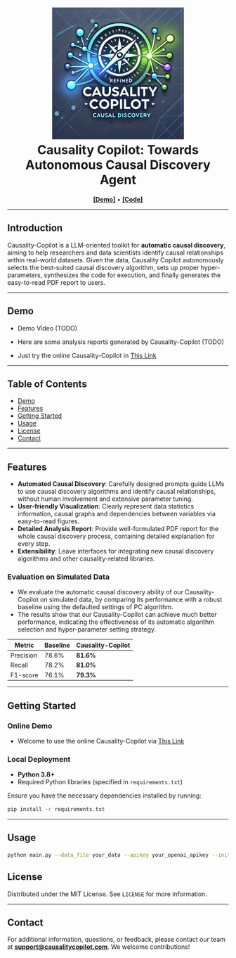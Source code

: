 <h1 align="center">
<img src="logo.webp" width="300" alt="JiuZhang" />
<br>
Causality Copilot: Towards Autonomous Causal Discovery Agent
</h1>
<p align="center">
  <a href="https://921b68852c4d574f0e.gradio.live/"><b>[Demo]</b></a> •
  <a href="https://github.com/Lancelot39/Causality-Copilot"><b>[Code]</b></a>
</p>


---

## Introduction

Causality-Copilot is a LLM-oriented toolkit for **automatic causal discovery**, aiming to help researchers and data scientists identify causal relationships within real-world datasets. Given the data, Causality Copilot autonomously selects the best-suited causal discovery algorithm, sets up proper hyper-parameters, synthesizes the code for execution, and finally generates the easy-to-read PDF report to users.

---

## Demo

- Demo Video (TODO)

- Here are some analysis reports generated by Causality-Copilot (TODO)

- Just try the online Causality-Copilot in [This Link](https://921b68852c4d574f0e.gradio.live/)

---

## Table of Contents

- [Demo](#Demo)
- [Features](#features)
- [Getting Started](#getting-started)
- [Usage](#usage)
- [License](#license)
- [Contact](#Contact)

---

## Features

- **Automated Causal Discovery**: Carefully designed prompts guide LLMs to use causal discovery algorithms and identify causal relationships, without human involvement and extensive parameter tuning.
- **User-friendly Visualization**: Clearly represent data statistics information, causal graphs and dependencies between variables via easy-to-read figures.
- **Detailed Analysis Report**: Provide well-formulated PDF report for the whole causal discovery process, containing detailed explanation for every step.
- **Extensibility**: Leave interfaces for integrating new causal discovery algorithms and other causality-related libraries.

### Evaluation on Simulated Data

- We evaluate the automatic causal discovery ability of our Causality-Copilot on simulated data, by comparing its performance with a robust baseline using the defaulted settings of PC algorithm.
- The results show that our Causality-Copilot can achieve much better performance, indicating the effectiveness of its automatic algorithm selection and hyper-parameter setting strategy.

| Metric    | Baseline | Causality-Copilot |
|-----------|----------|-------------------|
| Precision | 78.6%    | **81.6%**         |
| Recall    | 78.2%    | **81.0%**         |
| F1-score  | 76.1%    | **79.3%**         |

---

## Getting Started

### Online Demo

- Welcome to use the online Causality-Copilot via [This Link](https://921b68852c4d574f0e.gradio.live/)


### Local Deployment

- **Python 3.8+**
- Required Python libraries (specified in `requirements.txt`)

Ensure you have the necessary dependencies installed by running:

```bash
pip install -r requirements.txt
```

---

## Usage

```bash
python main.py --data_file your_data --apikey your_openai_apikey --initial_query your_user_query
```

## License

Distributed under the MIT License. See `LICENSE` for more information.

---

## Contact

For additional information, questions, or feedback, please contact our team at **support@causalitycopilot.com**. We welcome contributions!

